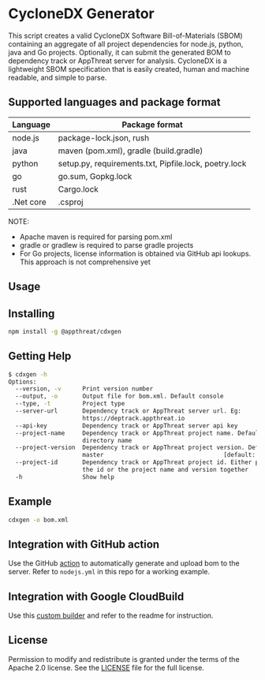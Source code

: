 # CycloneDX Generator

This script creates a valid CycloneDX Software Bill-of-Materials (SBOM) containing an aggregate of all project dependencies for node.js, python, java and Go projects. Optionally, it can submit the generated BOM to dependency track or AppThreat server for analysis. CycloneDX is a lightweight SBOM specification that is easily created, human and machine readable, and simple to parse.

## Supported languages and package format

| Language  | Package format                                        |
| --------- | ----------------------------------------------------- |
| node.js   | package-lock.json, rush                               |
| java      | maven (pom.xml), gradle (build.gradle)                |
| python    | setup.py, requirements.txt, Pipfile.lock, poetry.lock |
| go        | go.sum, Gopkg.lock                                    |
| rust      | Cargo.lock                                            |
| .Net core | .csproj                                               |

NOTE:

- Apache maven is required for parsing pom.xml
- gradle or gradlew is required to parse gradle projects
- For Go projects, license information is obtained via GitHub api lookups. This approach is not comprehensive yet

## Usage

## Installing

```bash
npm install -g @appthreat/cdxgen
```

## Getting Help

```bash
$ cdxgen -h
Options:
  --version, -v      Print version number                              [boolean]
  --output, -o       Output file for bom.xml. Default console
  --type, -t         Project type
  --server-url       Dependency track or AppThreat server url. Eg:
                     https://deptrack.appthreat.io
  --api-key          Dependency track or AppThreat server api key
  --project-name     Dependency track or AppThreat project name. Default use the
                     directory name
  --project-version  Dependency track or AppThreat project version. Default
                     master                                  [default: "master"]
  --project-id       Dependency track or AppThreat project id. Either provide
                     the id or the project name and version together
  -h                 Show help                                         [boolean]
```

## Example

```bash
cdxgen -o bom.xml
```

## Integration with GitHub action

Use the GitHub [action](https://github.com/AppThreat/cdxgen-action) to automatically generate and upload bom to the server. Refer to `nodejs.yml` in this repo for a working example.

## Integration with Google CloudBuild

Use this [custom builder](https://github.com/CloudBuildr/google-custom-builders/tree/master/cdxgen) and refer to the readme for instruction.

## License

Permission to modify and redistribute is granted under the terms of the Apache 2.0 license. See the [LICENSE] file for the full license.

[license]: https://github.com/AppThreat/cdxgen/blob/master/LICENSE
